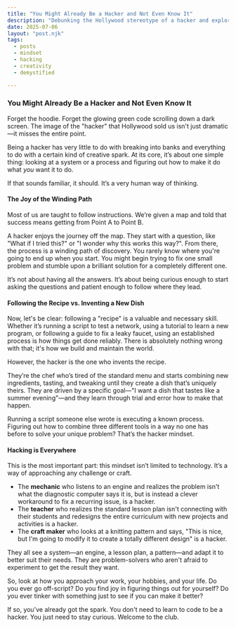 ```yaml
---
title: "You Might Already Be a Hacker and Not Even Know It"
description: "Debunking the Hollywood stereotype of a hacker and exploring how the true hacker mindset of curiosity and creative problem-solving can be found in everyday life."
date: 2025-07-06
layout: "post.njk"
tags:
  - posts
  - mindset
  - hacking
  - creativity
  - demystified

---
```



### You Might Already Be a Hacker and Not Even Know It

Forget the hoodie. Forget the glowing green code scrolling down a dark screen. The image of the "hacker" that Hollywood sold us isn't just dramatic—it misses the entire point.

Being a hacker has very little to do with breaking into banks and everything to do with a certain kind of creative spark. At its core, it’s about one simple thing: looking at a system or a process and figuring out how to make it do what *you* want it to do.

If that sounds familiar, it should. It’s a very human way of thinking.

#### The Joy of the Winding Path

Most of us are taught to follow instructions. We’re given a map and told that success means getting from Point A to Point B.

A hacker enjoys the journey off the map. They start with a question, like "What if I tried this?" or "I wonder why this works this way?". From there, the process is a winding path of discovery. You rarely know where you're going to end up when you start. You might begin trying to fix one small problem and stumble upon a brilliant solution for a completely different one.

It’s not about having all the answers. It’s about being curious enough to start asking the questions and patient enough to follow where they lead.

#### Following the Recipe vs. Inventing a New Dish

Now, let's be clear: following a "recipe" is a valuable and necessary skill. Whether it’s running a script to test a network, using a tutorial to learn a new program, or following a guide to fix a leaky faucet, using an established process is how things get done reliably. There is absolutely nothing wrong with that; it's how we build and maintain the world.

However, the hacker is the one who invents the recipe.

They’re the chef who’s tired of the standard menu and starts combining new ingredients, tasting, and tweaking until they create a dish that’s uniquely theirs. They are driven by a specific goal—"I want a dish that tastes like a summer evening"—and they learn through trial and error how to make that happen.

Running a script someone else wrote is executing a known process. Figuring out how to combine three different tools in a way no one has before to solve your unique problem? That’s the hacker mindset.

#### Hacking is Everywhere

This is the most important part: this mindset isn’t limited to technology. It’s a way of approaching any challenge or craft.

* The **mechanic** who listens to an engine and realizes the problem isn't what the diagnostic computer says it is, but is instead a clever workaround to fix a recurring issue, is a hacker.
* The **teacher** who realizes the standard lesson plan isn't connecting with their students and redesigns the entire curriculum with new projects and activities is a hacker.
* The **craft maker** who looks at a knitting pattern and says, "This is nice, but I'm going to modify it to create a totally different design" is a hacker.

They all see a system—an engine, a lesson plan, a pattern—and adapt it to better suit their needs. They are problem-solvers who aren't afraid to experiment to get the result they want.

So, look at how you approach your work, your hobbies, and your life. Do you ever go off-script? Do you find joy in figuring things out for yourself? Do you ever tinker with something just to see if you can make it better?

If so, you’ve already got the spark. You don't need to learn to code to be a hacker. You just need to stay curious. Welcome to the club.